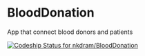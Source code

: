 # BloodDonation
App that connect blood donors and patients


[ ![Codeship Status for nkdram/BloodDonation](https://codeship.com/projects/32190030-c420-0133-3c87-46b7aad3fd07/status?branch=master)](https://codeship.com/projects/138245)

